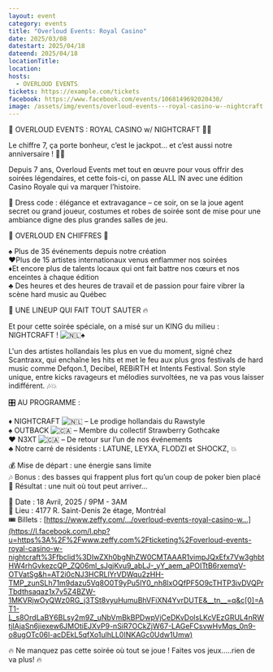 ```yaml
---
layout: event
category: events
title: "Overloud Events: Royal Casino"
date: 2025/03/08
datestart: 2025/04/18
dateend: 2025/04/18
locationTitle:
location:
hosts:
  - OVERLOUD EVENTS
tickets: https://example.com/tickets
facebook: https://www.facebook.com/events/1068149692020430/
image: /assets/img/events/overloud-events---royal-casino-w--nightcraft.jpg
---
```


🎰 OVERLOUD EVENTS : ROYAL CASINO w/ NIGHTCRAFT 🎲✨

Le chiffre 7, ça porte bonheur, c’est le jackpot… et c’est aussi notre anniversaire ! 🎂🔥

Depuis 7 ans, Overloud Events met tout en œuvre pour vous offrir des soirées légendaires, et cette fois-ci, on passe ALL IN avec une édition Casino Royale qui va marquer l’histoire.

💎 Dress code : élégance et extravagance – ce soir, on se la joue agent secret ou grand joueur, costumes et robes de soirée sont de mise pour une ambiance digne des plus grandes salles de jeu.

🎰 OVERLOUD EN CHIFFRES 🎰

♠️ Plus de 35 événements depuis notre création  
♥️Plus de 15 artistes internationaux venus enflammer nos soirées  
♦️Et encore plus de talents locaux qui ont fait battre nos cœurs et nos enceintes à chaque édition  
♣️ Des heures et des heures de travail et de passion pour faire vibrer la scène hard music au Québec

🔮 UNE LINEUP QUI FAIT TOUT SAUTER 🔥

Et pour cette soirée spéciale, on a misé sur un KING du milieu : NIGHTCRAFT ! ![🇳🇱](https://static.xx.fbcdn.net/images/emoji.php/v9/tbd/2/16/1f1f3_1f1f1.png)♠️

L'un des artistes hollandais les plus en vue du moment, signé chez Scantraxx, qui enchaîne les hits et met le feu aux plus gros festivals de hard music comme Defqon.1, Decibel, REBiRTH et Intents Festival. Son style unique, entre kicks ravageurs et mélodies survoltées, ne va pas vous laisser indifférent. 🎶💥

🎛️ AU PROGRAMME :

♦️ NIGHTCRAFT ![🇳🇱](https://static.xx.fbcdn.net/images/emoji.php/v9/tbd/2/16/1f1f3_1f1f1.png) – Le prodige hollandais du Rawstyle  
♠️ OUTBACK ![🇨🇦](https://static.xx.fbcdn.net/images/emoji.php/v9/t9/2/16/1f1e8_1f1e6.png) – Membre du collectif Strawberry Gothcake  
♥️ N3XT ![🇨🇦](https://static.xx.fbcdn.net/images/emoji.php/v9/t9/2/16/1f1e8_1f1e6.png) – De retour sur l’un de nos événements  
♣️ Notre carré de résidents : LATUNE, LEYXA, FLODZI et SHOCKZ, 💥

💰 Mise de départ : une énergie sans limite  
🎶 Bonus : des basses qui frappent plus fort qu’un coup de poker bien placé  
🎲 Résultat : une nuit où tout peut arriver…

📅 Date : 18 Avril, 2025 / 9PM - 3AM  
📍 Lieu : 4177 R. Saint-Denis 2e étage, Montréal  
🎟️ Billets : [https://www.zeffy.com/.../overloud-events-royal-casino-w...](https://l.facebook.com/l.php?u=https%3A%2F%2Fwww.zeffy.com%2Fticketing%2Foverloud-events-royal-casino-w-nightcraft%3Ffbclid%3DIwZXh0bgNhZW0CMTAAAR1vimpJQxEfx7Vw3ghbtHW4rhGvkezcQP_ZQ06ml_sJgjKvu9_abLJ-_yY_aem_aPOITtB6rxemqV-OTVatSg&h=AT2i0cNJ3HCRLlYrVDWqu2zHH-TMP_zunSLh71m9dazu5Vq8O0T9yPu5lY0_nh8lxOQfPF5O9cTHTP3ivDVQPrTbdthsaqaz1x7v5Z4BZW-1MKVRjwOyQWz0RG_j3TSt8vyuHumuBhVFiXN4YvrDUTE&__tn__=q&c[0]=AT1-L_s8OrdLaBY6BLsy2m9Z_uNbVmBkBPDwpVjCeDKvDolsLKcVEzGRUL4nRWtjlAjaSn6jiexew6JMOtiEJXvP9-nSiR7OCkZjW67-LAGeFCsvwHvMqs_0n9-o8ugOTc06l-acDEkL5qfXo1ulhLL0INKAGc0Udw1Umw)

🔥 Ne manquez pas cette soirée où tout se joue ! Faites vos jeux…..rien de va plus! 🔥
